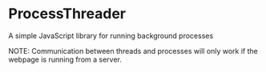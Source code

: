 # ProcessThreader
A simple JavaScript library for running background processes

NOTE: Communication between threads and processes will only work if the webpage is running from a server.
